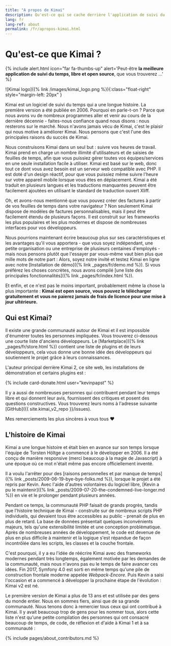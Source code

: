 ```yaml
---
title: "A propos de Kimai"
description: Qu'est-ce qui se cache derrière l'application de suivi du temps Kimai ? Apprenez-en plus sur elle, son histoire et son développeur.
lang: fr
lang-ref: about
permalink: /fr/apropos-kimai.html
---
```


#  Qu'est-ce que Kimai ?

{% include alert.html icon="far fa-thumbs-up" alert='Peut-être <strong>la meilleure application de suivi du temps, libre et open source</strong>, que vous trouverez ...' %}

![Kimai logo]({% link /images/kimai_logo.png %}){:class="float-right" style="margin-left: 20px" }

Kimai est un logiciel de suivi du temps qui a une longue histoire. La première version a été publiée en 2006.
Pourquoi en parle-t-on ? Parce que nous avons vu de nombreux programmes aller et venir au cours de la dernière décennie - faites-nous confiance quand nous disons :
nous resterons sur le marché. Nous n'avons jamais vécu de Kimai, c'est le plaisir qui nous motive à améliorer Kimai.
Nous pensons que c'est l'une des principales raisons du succès de Kimai.

Nous construisons Kimai dans un seul but : suivre vos heures de travail. Kimai prend en charge un nombre illimité d'utilisateurs et de saisies de feuilles de temps,
afin que vous puissiez gérer toutes vos équipes/services en une seule installation facile à utiliser.
Kimai est basé sur le web, donc tout ce dont vous avez besoin est un serveur web compatible avec PHP. Il est doté d'un design réactif,
pour que vous puissiez même suivre l'heure sur votre appareil mobile lorsque vous êtes en déplacement.
Kimai a été traduit en plusieurs langues et les traductions manquantes peuvent être facilement ajoutées en utilisant le standard de traduction ouvert Xliff.

Oh, et avons-nous mentionné que vous pouvez créer des factures à partir de vos feuilles de temps dans votre navigateur ?
Non seulement Kimai dispose de modèles de factures personnalisables, mais il peut être facilement étendu de plusieurs façons.
Il est construit sur les frameworks les plus populaires et les plus modernes et dispose de nombreuses interfaces pour vos développeurs.

Nous pourrions maintenant écrire beaucoup plus sur ses caractéristiques et les avantages qu'il vous apportera - que vous soyez indépendant,
une petite organisation ou une entreprise de plusieurs centaines d'employés - mais nous pensons plutôt que l'essayer par vous-même vaut bien plus que  mille mots de notre part :
Alors, soyez notre invité et testez Kimai en ligne avec notre [Installation de démo]({% link _pages/fr/demo.md %}).
Si vous préférez les choses concrètes, nous avons compilé [une liste des principales fonctionnalités]({% link _pages/fr/index.html %}).

Et enfin, et ce n'est pas le moins important, probablement même la chose la plus importante :
**Kimai est open source, vous pouvez le télécharger gratuitement et vous ne paierez jamais de frais de licence pour une mise à jour ultérieure.**

## Qui est Kimai?

Il existe une grande communauté autour de Kimai et il est impossible d'énumérer toutes les personnes impliquées.
Vous trouverez ci-dessous une courte liste d'anciens développeurs.
Le [Marketplace]({% link _pages/fr/store.html %}) contient une liste de plugins et de leurs développeurs, cela vous donne une bonne idée des développeurs
qui soutiennent le projet grâce à leurs connaissances.

L'auteur principal derrière Kimai 2, ce site web, les installations de démonstration et certains plugins est :

{% include card-donate.html user="kevinpapst" %}

Il y a aussi de nombreuses personnes qui contribuent pendant leur temps libre et qui donnent leur avis, fournissent des critiques et posent des questions constructives.
Vous trouverez leurs noms à l'adresse suivante  [GitHub]({{ site.kimai_v2_repo }}/issues).

Mes remerciements les plus sincères à vous tous ❤️   

## L'histoire de Kimai

Kimai a une longue histoire et était bien en avance sur son temps lorsque l'équipe de Torsten Höltge a commencé à le développer en 2006.
Il a été conçu de manière responsive (merci beaucoup à la magie de Javascript) à une époque où ce mot n'était même pas encore officiellement inventé.

Il a voulu l'arrêter pour des [raisons personnelles et par manque de temps]({% link _posts/2009-06-19-bye-bye-folks.md %}), lorsque le projet a été repris par Kevin. Avec l'aide d'autres volontaires du logiciel libre, [Kevin a pu le maintenir]({% link _posts/2009-07-20-the-condemned-live-longer.md %}) en vie et le prolonger pendant plusieurs années.

Pendant ce temps, la communauté PHP faisait de grands progrès, tandis que l'histoire technique de Kimai - construite
sur de nombreux scripts PHP individuels, qui devaient tous être accessibles au public - prenait de plus en plus de retard.
La base de données présentait quelques inconvénients majeurs, tels qu'une extensibilité limitée et une conception problématique.
Après de nombreuses années de développement, le code est devenue de plus en plus difficile à maintenir et la logique s'est répandue de façon incontrôlée dans les scripts, les classes
et la couche frontale.

C'est pourquoi, il y a eu l'idée de réécrire Kimai avec des frameworks modernes pendant très longtemps, également motivée par les demandes de la communauté,
mais nous n'avons pas eu le temps de faire avancer ces idées.
Fin 2017, Symfony 4.0 est sorti en même temps qu'une pile de construction frontale moderne appelée _Webpack-Encore_.
Puis Kevin a saisi l'occasion et a commencé à développer la prochaine étape de l'évolution : Kimai v2 est né.

Le première version de Kimai a plus de 13 ans et est utilisée par des gens du monde entier. Nous en sommes fiers, ainsi que de sa grande communauté.
Nous tenons donc à remercier tous ceux qui ont contribué à Kimai.
Il y avait beaucoup trop de gens pour les nommer tous, alors cette liste n'est qu'une petite compilation des personnes qui ont consacré beaucoup de temps, de code, de réflexion et d'aide à Kimai 1 et à sa communauté :

{% include pages/about_contributors.md %} 
